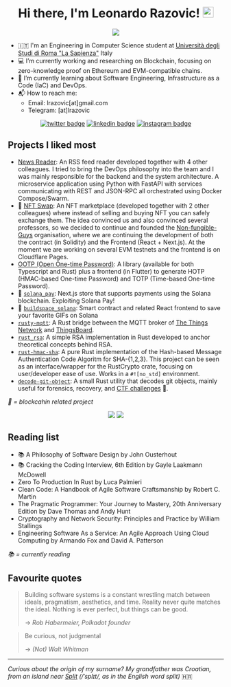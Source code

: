 <div align="center">
   <h1>Hi there, I'm Leonardo Razovic! <img src="https://media.giphy.com/media/hvRJCLFzcasrR4ia7z/giphy.gif" width="25px"> </h1>   
   <img src="https://pronoun.cyou/x/y?subject=He&object=Him&height=18"> 
</div>


- 🇮🇹 I'm an Engineering in Computer Science student at [Università degli Studi di Roma "La Sapienza"](https://www.uniroma1.it/en/pagina-strutturale/home) Italy
- 💻 I’m currently working and researching on Blockchain, focusing on zero-knowledge proof on Ethereum and EVM-compatible chains.
- 📓 I’m currently learning about Software Engineering, Infrastructure as a Code (IaC) and DevOps.
- 📬 How to reach me:
   - Email: lrazovic[at]gmail.com
   - Telegram: [at]lrazovic

<div align="center">
   <a href="https://twitter.com/lrazovic"><img src="https://img.shields.io/badge/twitter-@lrazovic-%231FA1F1?style=flat&amp;logo=twitter&amp;logoColor=white" alt="twitter badge"></a>
   <a href="https://www.linkedin.com/in/leonardo-razovic-4b20b1121/"><img src="https://img.shields.io/badge/linkedin-lrazovic-%230177B5?style=flat&amp;logo=linkedin" alt="linkedin badge"></a>
   <a href="https://www.instagram.com/lrazovic"><img src="https://img.shields.io/badge/instagram-@lrazovic-%23E4415F?style=flat&amp;logo=instagram&amp;logoColor=white" alt="instagram badge"></a>
</div>

## Projects I liked most
* [News Reader](https://github.com/lrazovic/advanced_programming): An RSS feed reader developed together with 4 other colleagues. I tried to bring the DevOps philosophy into the team and I was mainly responsible for the backend and the system architecture. A microservice application using Python with FastAPI with services communicating with REST and JSON-RPC all orchestrated using Docker Compose/Swarm.
* 🦄 [NFT Swap](https://github.com/Andrea98Palermo/NFTswap): An NFT marketplace (developed together with 2 other colleagues) where instead of selling and buying NFT you can safely exchange them. The idea convinced us and also convinced several professors, so we decided to continue and founded the 
[Non-fungible-Guys](https://github.com/Non-fungible-Guys)  organisation, where we are continuing the development of both the contract (in Solidity) and the Frontend (React + Next.js). At the moment we are working on several EVM testnets and the frontend is on Cloudflare Pages.
* [OOTP (Open One-time Password)](https://github.com/odroe/ootp): A library (available for both Typescript and Rust) plus a frontend (in Flutter) to generate HOTP (HMAC-based One-time Password) and TOTP (Time-based One-time Password).
* 🦄 [`solana_pay`](https://github.com/lrazovic/solana-pay): Next.js store that supports payments using the Solana blockchain. Exploiting Solana Pay!
* 🦄 [`buildspace_solana`](https://github.com/lrazovic/buildspace_solana): Smart contract and related React frontend to save your favorite GIFs on Solana
* [`rusty-mqtt`](https://github.com/lrazovic/rusty-mqtt): A Rust bridge between the MQTT broker of [The Things Network](https://www.thethingsnetwork.org/) and [ThingsBoard](https://thingsboard.io/).
* [`rust_rsa`](https://github.com/lrazovic/rust_rsa): A simple RSA implementation in Rust developed to anchor theoretical concepts behind RSA.
* [`rust-hmac-sha`](https://github.com/lrazovic/rust-hmac-sha): A pure Rust implementation of the Hash-based Message Authentication Code Algoritm for SHA-{1,2,3}. This project can be seen as an interface/wrapper for the RustCrypto crate, focusing on user/developer ease of use. Works in a `#![no_std]` environment.
* [`decode-git-object`](https://github.com/lrazovic/decode-git-object): A small Rust utility that decodes git objects, mainly useful for forensics, recovery, and [CTF challenges](https://en.wikipedia.org/wiki/Capture_the_flag_(cybersecurity)) 🚩.

*🦄 = blockcahin related project*

<div align="center">
  <img src="https://github-readme-stats.vercel.app/api/top-langs/?username=lrazovic&hide=html&layout=compact"> 
  <img src="https://github-readme-stats.vercel.app/api?username=lrazovic&show_icons=true&count_private=true"> 
</div>

## Reading list
* 📚 A Philosophy of Software Design by John Ousterhout
* 📚 Cracking the Coding Interview, 6th Edition by Gayle Laakmann McDowell
* Zero To Production In Rust by Luca Palmieri
* Clean Code: A Handbook of Agile Software Craftsmanship by Robert C. Martin
* The Pragmatic Programmer: Your Journey to Mastery, 20th Anniversary Edition by Dave Thomas and Andy Hunt
* Cryptography and Network Security: Principles and Practice by William Stallings
* Engineering Software As a Service: An Agile Approach Using Cloud Computing by Armando Fox and David A. Patterson

*📚 = currently reading*

## Favourite quotes
> Building software systems is a constant wrestling match between ideals, pragmatism, aesthetics, and time. Reality never quite matches the ideal. Nothing is ever perfect, but things can be good.
> 
> -> <cite> Rob Habermeier, Polkadot founder</cite>

> Be curious, not judgmental
> 
> -> <cite> (Not) Walt Whitman </cite>

---

*Curious about the origin of my surname? My grandfather was Croatian, from an island near [Split](https://en.wikipedia.org/wiki/Split,_Croatia) (/ˈsplɪt/, as in the English word split)* 🇭🇷
